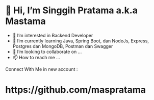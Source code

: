 <h1>👋 Hi, I’m Singgih Pratama a.k.a Mastama</h1>


- 👀 I’m interested in Backend Developer
- 🌱 I’m currently learning Java, Spring Boot, dan NodeJs, Express, Postgres dan MongoDB, Postman dan Swagger
- 💞️ I’m looking to collaborate on ...
- 📫 How to reach me ...

Connect With Me in new account :

<h1> https://github.com/maspratama </h1>
